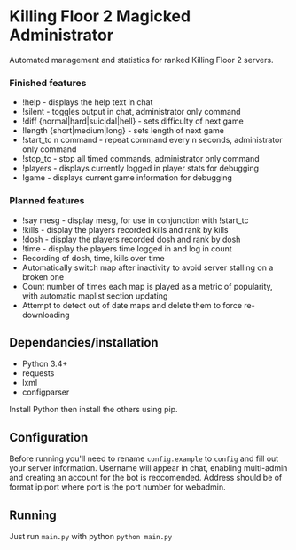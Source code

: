 # Killing Floor 2 Magicked Administrator
Automated management and statistics for ranked Killing Floor 2 servers.

### Finished features
* !help - displays the help text in chat
* !silent - toggles output in chat, administrator only command
* !diff {normal|hard|suicidal|hell} - sets difficulty of next game
* !length {short|medium|long} - sets length of next game
* !start\_tc n command - repeat command every n seconds, administrator only command
* !stop\_tc - stop all timed commands, administrator only command
* !players - displays currently logged in player stats for debugging
* !game - displays current game information for debugging

### Planned features
* !say mesg - display mesg, for use in conjunction with !start\_tc
* !kills - display the players recorded kills and rank by kills
* !dosh - display the players recorded dosh and rank by dosh
* !time - display the players time logged in and log in count
* Recording of dosh, time, kills over time
* Automatically switch map after inactivity to avoid server stalling on a broken one
* Count number of times each map is played as a metric of popularity, with automatic maplist section updating
* Attempt to detect out of date maps and delete them to force re-downloading

## Dependancies/installation
* Python 3.4+
* requests
* lxml
* configparser

Install Python then install the others using pip.

## Configuration
Before running you'll need to rename `config.example` to `config` and fill out your server information. Username will appear in chat, enabling multi-admin and creating an account for the bot is reccomended. Address should be of format ip:port where port is the port number for webadmin.

## Running
Just run `main.py` with python
```python main.py```
